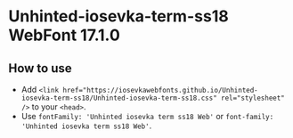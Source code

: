# Unhinted-iosevka-term-ss18 WebFont 17.1.0

## How to use

- Add `<link href="https://iosevkawebfonts.github.io/Unhinted-iosevka-term-ss18/Unhinted-iosevka-term-ss18.css" rel="stylesheet" />` to your `<head>`.
- Use `fontFamily: 'Unhinted iosevka term ss18 Web'` or `font-family: 'Unhinted iosevka term ss18 Web'`.
